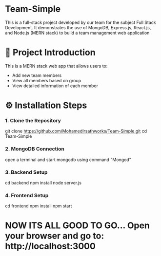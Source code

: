 # Team-Simple
This is a full-stack project developed by our team for the subject Full Stack Development. It demonstrates the use of MongoDB, Express.js, React.js, and Node.js (MERN stack) to build a team management web application

# 📌 Project Introduction

This is a MERN stack web app that allows users to:
- Add new team members
- View all members based on group
- View detailed information of each member

# ⚙️ Installation Steps
### 1. Clone the Repository
git clone https://github.com/MohamedIrsathworks/Team-Simple.git
cd Team-Simple

### 2. MongoDB Connection
open a terminal and start mongodb using command "Mongod"

### 3. Backend Setup
cd backend
npm install
node server.js

### 4. Frontend Setup
cd frontend
npm install
npm start

# NOW ITS ALL GOOD TO GO... Open your browser and go to: http://localhost:3000
